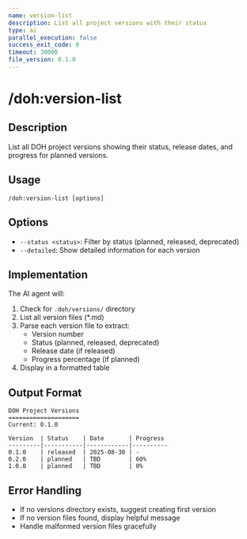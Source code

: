 ```yaml
---
name: version-list
description: List all project versions with their status
type: ai
parallel_execution: false
success_exit_code: 0
timeout: 30000
file_version: 0.1.0
---
```


# /doh:version-list

## Description
List all DOH project versions showing their status, release dates, and progress for planned versions.

## Usage
```
/doh:version-list [options]
```

## Options
- `--status <status>`: Filter by status (planned, released, deprecated)
- `--detailed`: Show detailed information for each version

## Implementation
The AI agent will:
1. Check for `.doh/versions/` directory
2. List all version files (*.md)
3. Parse each version file to extract:
   - Version number
   - Status (planned, released, deprecated)
   - Release date (if released)
   - Progress percentage (if planned)
4. Display in a formatted table

## Output Format
```
DOH Project Versions
====================
Current: 0.1.0

Version  | Status    | Date       | Progress
---------|-----------|------------|----------
0.1.0    | released  | 2025-08-30 | -
0.2.0    | planned   | TBD        | 60%
1.0.0    | planned   | TBD        | 0%
```

## Error Handling
- If no versions directory exists, suggest creating first version
- If no version files found, display helpful message
- Handle malformed version files gracefully